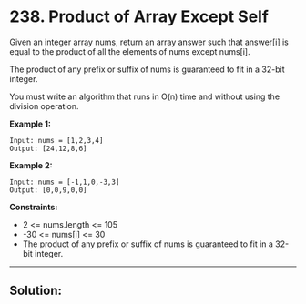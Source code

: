 # 238. Product of Array Except Self

Given an integer array nums, return an array answer such that answer[i] is equal to the product of all the elements of nums except nums[i].

The product of any prefix or suffix of nums is guaranteed to fit in a 32-bit integer.

You must write an algorithm that runs in O(n) time and without using the division operation.


**Example 1:**
```
Input: nums = [1,2,3,4]
Output: [24,12,8,6]
```
**Example 2:**
```
Input: nums = [-1,1,0,-3,3]
Output: [0,0,9,0,0]
```


**Constraints:**

- 2 <= nums.length <= 105
- -30 <= nums[i] <= 30
- The product of any prefix or suffix of nums is guaranteed to fit in a 32-bit integer.

<hr/>

## Solution:

